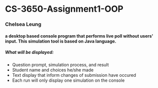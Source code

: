 # CS-3650-Assignment1-OOP
### Chelsea Leung
#### a desktop based console program that performs live poll without users' input. This simulation tool is based on Java language.

##### What will be displayed:
* Question prompt, simulation process, and result
* Student name and choices he/she made
* Text display that inform changes of submission have occured
* Each run will only display one simulation on the console
